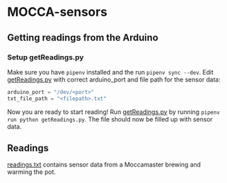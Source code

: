 # MOCCA-sensors

## Getting readings from the Arduino

### Setup getReadings.py
Make sure you have `pipenv` installed and the run `pipenv sync --dev`. 
Edit [getReadings.py](Readings/getReadings.py) with correct arduino_port and file path for the sensor data: 
```python
arduino_port = "/dev/<port>"
txt_file_path = "<filepath>.txt"
``` 
Now you are ready to start reading! Run [getReadings.py](Readings/getReadings.py) by running `pipenv run python getReadings.py`. The file should now be filled up with sensor data.

## Readings
[readings.txt](Readings/readings.txt) contains sensor data from a Moccamaster brewing and warming the pot.
